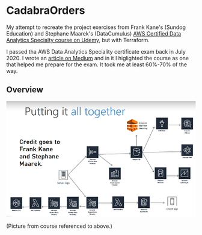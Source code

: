 # CadabraOrders

My attempt to recreate the project exercises from Frank Kane's (Sundog Education) and Stephane Maarek's (DataCumulus) [AWS Certified Data Analytics Specialty course on Udemy](https://www.udemy.com/course/aws-big-data/), but with Terraform. 

I passed tha AWS Data Analytics Speciality certificate exam back in July 2020. I wrote an [article on Medium](https://medium.com/@yared94/how-i-passed-the-aws-data-analytics-specialty-certification-46a6c838a80) and in it I higlighted the course as one that helped me prepare for the exam. It took me at least 60%-70% of the way.

## Overview
![Cadabra Orders Overview](Overview.png)

(Picture from course referenced to above.)